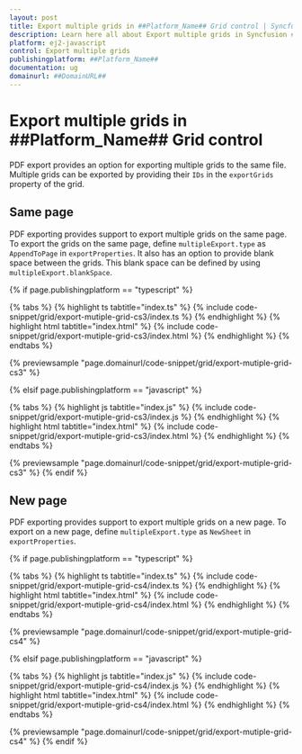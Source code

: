```yaml
---
layout: post
title: Export multiple grids in ##Platform_Name## Grid control | Syncfusion
description: Learn here all about Export multiple grids in Syncfusion ##Platform_Name## Grid control of Syncfusion Essential JS 2 and more.
platform: ej2-javascript
control: Export multiple grids 
publishingplatform: ##Platform_Name##
documentation: ug
domainurl: ##DomainURL##
---
```


# Export multiple grids in ##Platform_Name## Grid control

PDF export provides an option for exporting multiple grids to the same file. Multiple grids can be exported by providing their `IDs` in the `exportGrids` property of the grid.

## Same page

PDF exporting provides support to export multiple grids on the same page.
To export the grids on the same page, define `multipleExport.type` as `AppendToPage` in `exportProperties`. It also has an option to provide blank space between the grids. This blank space can be defined by using `multipleExport.blankSpace`.

{% if page.publishingplatform == "typescript" %}

 {% tabs %}
{% highlight ts tabtitle="index.ts" %}
{% include code-snippet/grid/export-mutiple-grid-cs3/index.ts %}
{% endhighlight %}
{% highlight html tabtitle="index.html" %}
{% include code-snippet/grid/export-mutiple-grid-cs3/index.html %}
{% endhighlight %}
{% endtabs %}
        
{% previewsample "page.domainurl/code-snippet/grid/export-mutiple-grid-cs3" %}

{% elsif page.publishingplatform == "javascript" %}

{% tabs %}
{% highlight js tabtitle="index.js" %}
{% include code-snippet/grid/export-mutiple-grid-cs3/index.js %}
{% endhighlight %}
{% highlight html tabtitle="index.html" %}
{% include code-snippet/grid/export-mutiple-grid-cs3/index.html %}
{% endhighlight %}
{% endtabs %}

{% previewsample "page.domainurl/code-snippet/grid/export-mutiple-grid-cs3" %}
{% endif %}


## New page

PDF exporting provides support to export multiple grids on a new page. To export on a new page, define `multipleExport.type` as `NewSheet` in `exportProperties`.

{% if page.publishingplatform == "typescript" %}

 {% tabs %}
{% highlight ts tabtitle="index.ts" %}
{% include code-snippet/grid/export-mutiple-grid-cs4/index.ts %}
{% endhighlight %}
{% highlight html tabtitle="index.html" %}
{% include code-snippet/grid/export-mutiple-grid-cs4/index.html %}
{% endhighlight %}
{% endtabs %}
        
{% previewsample "page.domainurl/code-snippet/grid/export-mutiple-grid-cs4" %}

{% elsif page.publishingplatform == "javascript" %}

{% tabs %}
{% highlight js tabtitle="index.js" %}
{% include code-snippet/grid/export-mutiple-grid-cs4/index.js %}
{% endhighlight %}
{% highlight html tabtitle="index.html" %}
{% include code-snippet/grid/export-mutiple-grid-cs4/index.html %}
{% endhighlight %}
{% endtabs %}

{% previewsample "page.domainurl/code-snippet/grid/export-mutiple-grid-cs4" %}
{% endif %}
